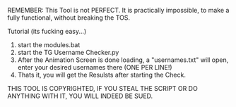 REMEMBER: This Tool is not PERFECT. It is practically impossible, to make a fully functional, without breaking the TOS.

Tutorial (its fucking easy...)
1. start the modules.bat
2. start the TG Username Checker.py
3. After the Animation Screen is done loading, a "usernames.txt" will open, enter your desired usernames there (ONE PER LINE!)
4. Thats it, you will get the Resulsts after starting the Check.


THIS TOOL IS COPYRIGHTED, IF YOU STEAL THE SCRIPT OR DO ANYTHING WITH IT, YOU WILL INDEED BE SUED.
